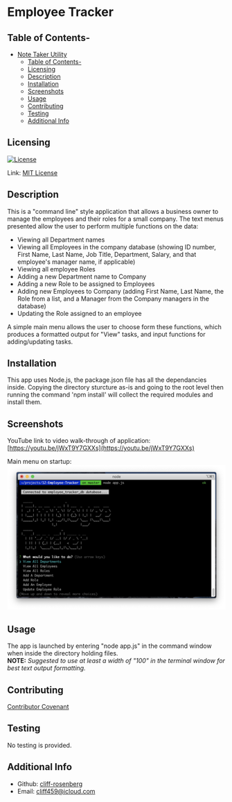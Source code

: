 # Employee Tracker

## Table of Contents-
- [Note Taker Utility](#note-taker-utility)
  - [Table of Contents-](#table-of-contents-)
  - [Licensing](#licensing)
  - [Description](#description)
  - [Installation](#installation)
  - [Screenshots](#screenshots)
  - [Usage](#usage)
  - [Contributing](#contributing)
  - [Testing](#testing)
  - [Additional Info](#additional-info)

## Licensing

[![License](https://img.shields.io/badge/license-MIT-green)](./LICENSE)

Link: [MIT License](https://opensource.org/licenses/MIT)

## Description

  This is a "command line" style application that allows a business owner to manage the employees and their roles for a small company. The text menus presented allow the user to perform multiple functions on the data:
  
*   Viewing all Department names
*   Viewing all Employees in the company database (showing ID number, First Name, Last Name, Job Title, Department, Salary, and that employee's manager name, if applicable)
*   Viewing all employee Roles
*   Adding a new Department name to Company
*   Adding a new Role to be assigned to Employees
*   Adding new Employees to Company (adding First Name, Last Name, the Role from a list, and a Manager from the Company managers in the database)
*   Updating the Role assigned to an employee

A simple main menu allows the user to choose form these functions, which produces a formatted output for "View" tasks, and input functions for adding/updating tasks.
    
## Installation

This app uses Node.js, the package.json file has all the dependancies inside. Copying the directory sturcture as-is and going to the root level then running the command 'npm install' will collect the required modules and install them.

## Screenshots

YouTube link to video walk-through of application: [https://youtu.be/jWxT9Y7GXXs](https://youtu.be/jWxT9Y7GXXs)

Main menu on startup:
![screenshot1](./assets/screenshot1.png)

## Usage

The app is launched by entering "node app.js" in the command window when inside the directory holding files.  
**NOTE:** _Suggested to use at least a width of "100" in the terminal window for best text output formatting._

## Contributing

  [Contributor Covenant](https://www.contributor-covenant.org/)

## Testing

  No testing is provided.

## Additional Info

- Github: [cliff-rosenberg](https://github.com/cliff-rosenberg)
- Email: cliff459@icloud.com
